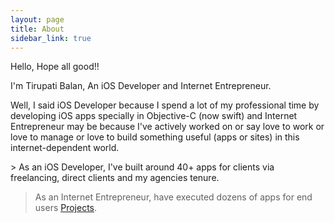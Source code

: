 ```yaml
---
layout: page
title: About
sidebar_link: true
---
```


Hello, Hope all good!!

I'm Tirupati Balan, An iOS Developer and Internet Entrepreneur.

<p class="message"> 
  Well, I said iOS Developer because I spend a lot of my professional time by developing iOS apps specially in Objective-C (now swift) and Internet Entrepreneur may be because I've actively worked on or say love to work or love to manage or love to build something useful (apps or sites) in this internet-dependent world.
</p>
> As an iOS Developer, I've built around 40+ apps for clients via freelancing, direct clients and my agencies tenure.

> As an Internet Entrepreneur, have executed dozens of apps for end users [Projects](/category/projects).

